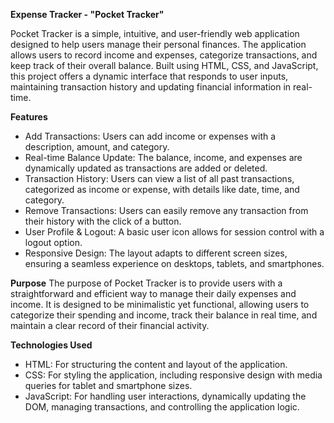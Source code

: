 **Expense Tracker - "Pocket Tracker"**

Pocket Tracker is a simple, intuitive, and user-friendly web application designed to help users manage their personal finances. The application allows users to record income and expenses, categorize transactions, and keep track of their overall balance. Built using HTML, CSS, and JavaScript, this project offers a dynamic interface that responds to user inputs, maintaining transaction history and updating financial information in real-time.

**Features**
- Add Transactions: Users can add income or expenses with a description, amount, and category.
- Real-time Balance Update: The balance, income, and expenses are dynamically updated as transactions are added or deleted.
- Transaction History: Users can view a list of all past transactions, categorized as income or expense, with details like date, time, and category.
- Remove Transactions: Users can easily remove any transaction from their history with the click of a button.
- User Profile & Logout: A basic user icon allows for session control with a logout option.
- Responsive Design: The layout adapts to different screen sizes, ensuring a seamless experience on desktops, tablets, and smartphones.

**Purpose**
The purpose of Pocket Tracker is to provide users with a straightforward and efficient way to manage their daily expenses and income. It is designed to be minimalistic yet functional, allowing users to categorize their spending and income, track their balance in real time, and maintain a clear record of their financial activity.

**Technologies Used**
- HTML: For structuring the content and layout of the application.
- CSS: For styling the application, including responsive design with media queries for tablet and smartphone sizes.
- JavaScript: For handling user interactions, dynamically updating the DOM, managing transactions, and controlling the application logic.

